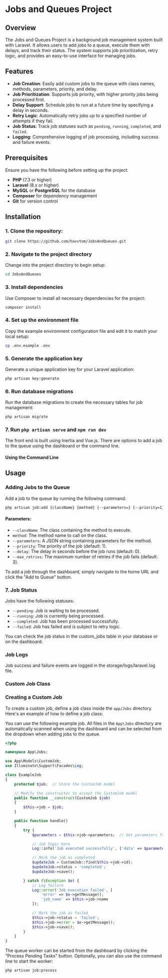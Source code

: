 # Jobs and Queues Project

## Overview

The Jobs and Queues Project is a background job management system built with Laravel. It allows users to add jobs to a queue, execute them with delays, and track their status. The system supports job prioritization, retry logic, and provides an easy-to-use interface for managing jobs.

## Features

- **Job Creation**: Easily add custom jobs to the queue with class names, methods, parameters, priority, and delay.
- **Job Prioritization**: Supports job priority, with higher priority jobs being processed first.
- **Delay Support**: Schedule jobs to run at a future time by specifying a delay in seconds.
- **Retry Logic**: Automatically retry jobs up to a specified number of attempts if they fail.
- **Job Status**: Track job statuses such as `pending`, `running`, `completed`, and `failed`.
- **Logging**: Comprehensive logging of job processing, including success and failure events.

## Prerequisites

Ensure you have the following before setting up the project:

- **PHP** (7.3 or higher)
- **Laravel** (8.x or higher)
- **MySQL** or **PostgreSQL** for the database
- **Composer** for dependency management
- **Git** for version control

## Installation

### 1. Clone the repository:

```bash
git clone https://github.com/havvtom/JobsAndQueues.git
```
### 2. Navigate to the project directory

Change into the project directory to begin setup:

```bash
cd JobsAndQueues
```
### 3. Install dependencies

Use Composer to install all necessary dependencies for the project:

```bash
composer install
```
### 4. Set up the environment file

Copy the example environment configuration file and edit it to match your local setup:

```bash
cp .env.example .env
```
### 5. Generate the application key

Generate a unique application key for your Laravel application:

```bash
php artisan key:generate
```
### 6. Run database migrations

Run the database migrations to create the necessary tables for job management:

```bash
php artisan migrate
```

### 7. Run `php artisan serve` and `npm run dev`

The front end is built using Inertia and Vue.js. There are options to add a job to the queue using the dashboard or the command line.

#### Using the Command Line

## Usage

### Adding Jobs to the Queue

Add a job to the queue by running the following command:

```bash
php artisan job:add {className} {method} {--parameters=} {--priority=1} {--delay=0} {--max_retries=3}
```
#### Parameters:

- `--className`: The class containing the method to execute.
- `method`: The method name to call on the class.
- `--parameters`: A JSON string containing parameters for the method.
- `--priority`: The priority of the job (default: 1).
- `--delay`: The delay in seconds before the job runs (default: 0).
- `--max_retries`: The maximum number of retries if the job fails (default: 3).

To add a job through the dashboard, simply navigate to the home URL and click the "Add to Queue" button.

### 7. Job Status

Jobs have the following statuses:

- `--pending`: Job is waiting to be processed.
- `--running`: Job is currently being processed.
- `--completed`: Job has been processed successfully.
- `--failed`: Job has failed and is subject to retry logic.

You can check the job status in the custom_jobs table in your database or on the dashboard.

### Job Logs
Job success and failure events are logged in the storage/logs/laravel.log file.

### Custom Job Class
### Creating a Custom Job

To create a custom job, define a job class inside the `app/Jobs` directory. Here's an example of how to define a job class:

You can use the following example job. All files in the `App\Jobs` directory are automatically scanned when using the dashboard and can be selected from the dropdown when adding jobs to the queue.

```php
<?php

namespace App\Jobs;

use App\Models\CustomJob;
use Illuminate\Support\Facades\Log;

class ExampleJob
{
    protected $job;  // Store the CustomJob model

    // Modify the constructor to accept the CustomJob model
    public function __construct(CustomJob $job)
    {
        $this->job = $job;
    }

    public function handle()
    {
        try {
            $parameters = $this->job->parameters;  // Get parameters from the job model

            // Job logic here
            Log::info('Job executed successfully', ['data' => $parameters]);

            // Mark the job as completed
            $updateJob = CustomJob::find($this->job->id);
            $updateJob->status = 'completed';
            $updateJob->save();

        } catch (\Exception $e) {
            // Log failure
            Log::error('Job execution failed', [
                'error' => $e->getMessage(),
                'job_name' => $this->job->name
            ]);

            // Mark the job as failed
            $this->job->status = 'failed';
            $this->job->error = $e->getMessage();
            $this->job->save();
        }
    }
}
```
The queue worker can be started from the dashboard by clicking the "Process Pending Tasks" button. Optionally, you can also use the command line to start the worker:

```bash
php artisan job:process
```